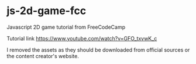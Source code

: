 # js-2d-game-fcc
Javascript 2D game tutorial from FreeCodeCamp

Tutorial link https://www.youtube.com/watch?v=GFO_txvwK_c

I removed the assets as they should be downloaded from official sources or the content creator's website.
